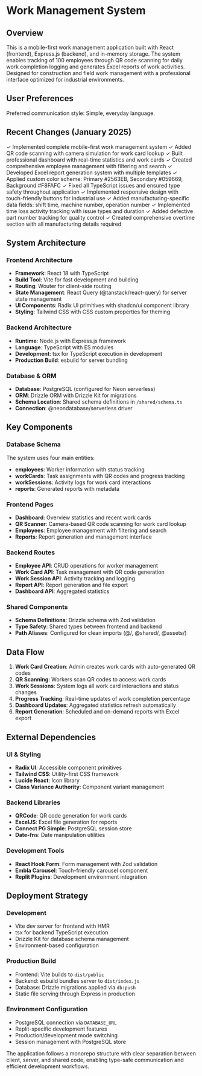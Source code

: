 # Work Management System

## Overview

This is a mobile-first work management application built with React (frontend), Express.js (backend), and in-memory storage. The system enables tracking of 100 employees through QR code scanning for daily work completion logging and generates Excel reports of work activities. Designed for construction and field work management with a professional interface optimized for industrial environments.

## User Preferences

Preferred communication style: Simple, everyday language.

## Recent Changes (January 2025)

✓ Implemented complete mobile-first work management system
✓ Added QR code scanning with camera simulation for work card lookup
✓ Built professional dashboard with real-time statistics and work cards
✓ Created comprehensive employee management with filtering and search
✓ Developed Excel report generation system with multiple templates
✓ Applied custom color scheme: Primary #2563EB, Secondary #059669, Background #F8FAFC
✓ Fixed all TypeScript issues and ensured type safety throughout application
✓ Implemented responsive design with touch-friendly buttons for industrial use
✓ Added manufacturing-specific data fields: shift time, machine number, operation number
✓ Implemented time loss activity tracking with issue types and duration
✓ Added defective part number tracking for quality control
✓ Created comprehensive overtime section with all manufacturing details required

## System Architecture

### Frontend Architecture
- **Framework**: React 18 with TypeScript
- **Build Tool**: Vite for fast development and building
- **Routing**: Wouter for client-side routing
- **State Management**: React Query (@tanstack/react-query) for server state management
- **UI Components**: Radix UI primitives with shadcn/ui component library
- **Styling**: Tailwind CSS with CSS custom properties for theming

### Backend Architecture
- **Runtime**: Node.js with Express.js framework
- **Language**: TypeScript with ES modules
- **Development**: tsx for TypeScript execution in development
- **Production Build**: esbuild for server bundling

### Database & ORM
- **Database**: PostgreSQL (configured for Neon serverless)
- **ORM**: Drizzle ORM with Drizzle Kit for migrations
- **Schema Location**: Shared schema definitions in `/shared/schema.ts`
- **Connection**: @neondatabase/serverless driver

## Key Components

### Database Schema
The system uses four main entities:
- **employees**: Worker information with status tracking
- **workCards**: Task assignments with QR codes and progress tracking
- **workSessions**: Activity logs for work card interactions
- **reports**: Generated reports with metadata

### Frontend Pages
- **Dashboard**: Overview statistics and recent work cards
- **QR Scanner**: Camera-based QR code scanning for work card lookup
- **Employees**: Employee management with filtering and search
- **Reports**: Report generation and management interface

### Backend Routes
- **Employee API**: CRUD operations for worker management
- **Work Card API**: Task management with QR code generation
- **Work Session API**: Activity tracking and logging
- **Report API**: Report generation and file export
- **Dashboard API**: Aggregated statistics

### Shared Components
- **Schema Definitions**: Drizzle schema with Zod validation
- **Type Safety**: Shared types between frontend and backend
- **Path Aliases**: Configured for clean imports (@/, @shared/, @assets/)

## Data Flow

1. **Work Card Creation**: Admin creates work cards with auto-generated QR codes
2. **QR Scanning**: Workers scan QR codes to access work cards
3. **Work Sessions**: System logs all work card interactions and status changes
4. **Progress Tracking**: Real-time updates of work completion percentage
5. **Dashboard Updates**: Aggregated statistics refresh automatically
6. **Report Generation**: Scheduled and on-demand reports with Excel export

## External Dependencies

### UI & Styling
- **Radix UI**: Accessible component primitives
- **Tailwind CSS**: Utility-first CSS framework
- **Lucide React**: Icon library
- **Class Variance Authority**: Component variant management

### Backend Libraries
- **QRCode**: QR code generation for work cards
- **ExcelJS**: Excel file generation for reports
- **Connect PG Simple**: PostgreSQL session store
- **Date-fns**: Date manipulation utilities

### Development Tools
- **React Hook Form**: Form management with Zod validation
- **Embla Carousel**: Touch-friendly carousel component
- **Replit Plugins**: Development environment integration

## Deployment Strategy

### Development
- Vite dev server for frontend with HMR
- tsx for backend TypeScript execution
- Drizzle Kit for database schema management
- Environment-based configuration

### Production Build
- Frontend: Vite builds to `dist/public`
- Backend: esbuild bundles server to `dist/index.js`
- Database: Drizzle migrations applied via `db:push`
- Static file serving through Express in production

### Environment Configuration
- PostgreSQL connection via `DATABASE_URL`
- Replit-specific development features
- Production/development mode switching
- Session management with PostgreSQL store

The application follows a monorepo structure with clear separation between client, server, and shared code, enabling type-safe communication and efficient development workflows.
